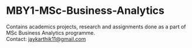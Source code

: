 # MBY1-MSc-Business-Analytics
Contains academics projects, research and assignments done as a part of MSc Business Analytics programme. 
<br>Contact: <a>jaykarthik11@gmail.com</a>
